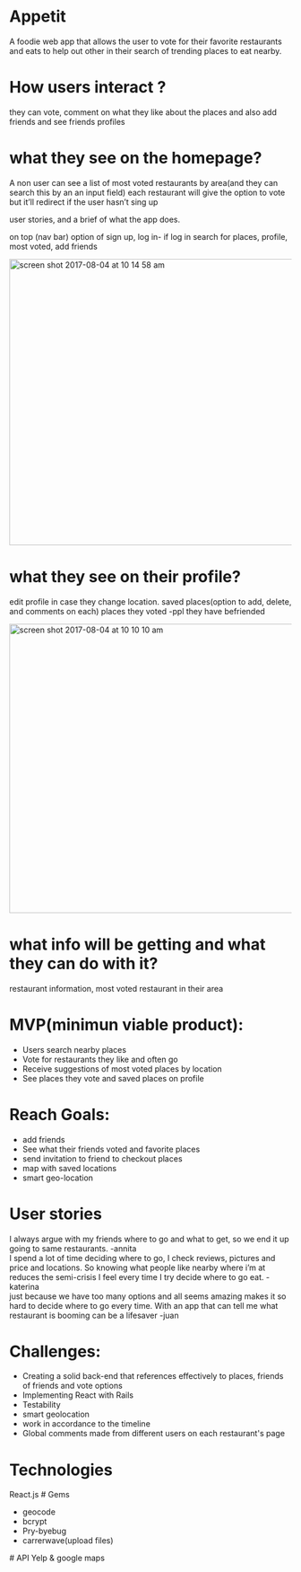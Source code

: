 # Appetit
A foodie web app that allows the user to vote for their favorite restaurants and eats to help out other in their search of trending places to eat nearby.

# How users interact ?
they can vote, comment on what they like about the places and also add friends and see friends profiles

# what they see on the homepage? 
A non user can see a list of most voted restaurants by area(and they can search this by an an input field) 
each restaurant will give the option to vote but it’ll redirect if the user hasn’t sing up 

user stories, and a brief of what the app does.

on top (nav bar) option of sign up, log in- if log in search for places, profile, most voted, add friends

<img width="510" alt="screen shot 2017-08-04 at 10 14 58 am" src="https://user-images.githubusercontent.com/28660530/28972491-dae782c4-78fd-11e7-8a00-1f457510b777.png">

# what they see on their profile? 
edit profile in case they change location. 
saved places(option to add, delete, and  comments on each)
places they voted 
-ppl they have befriended

<img width="515" alt="screen shot 2017-08-04 at 10 10 10 am" src="https://user-images.githubusercontent.com/28660530/28972492-dae82de6-78fd-11e7-934e-6043fc7edd42.png">


# what info will be getting and what they can do with it? 
restaurant information, 
most voted restaurant in their area 

<h1>MVP(minimun viable product):</h1>
<ul>
<li>Users search nearby places</li>
<li>Vote for restaurants they like and often go </li>
<li>Receive suggestions of most voted places by location</li>
<li>See places they vote and saved places on profile </li>
</ul>


<h1>Reach Goals:</h1>
<ul>
<li>add friends </li>
<li>See what their friends voted and favorite places </li>
<li>send invitation to friend to checkout places </li>
<li>map with saved locations </li>
<li>smart geo-location</li>
</ul>

<h1>User stories</h1>

<div>I always argue with my friends where to go and what to get, so we end it up going to same restaurants.
-annita </div>

<div>I spend a lot of time deciding where to go, I check reviews, pictures and price and locations. So knowing what people like nearby where i’m at reduces the semi-crisis I feel every time I try decide where to go eat.
-katerina </div>

<div>just because we have too many options and all seems amazing makes it so hard to decide where to go every time. With an app that can tell me what restaurant is booming can be a lifesaver 
-juan</div>

<h1>Challenges:</h1>
<ul>
<li>Creating a solid back-end that references effectively to places, friends of friends and  vote options</li>
<li>Implementing React with Rails</li>
<li>Testability </li>
<li>smart geolocation </li>
<li>work in accordance to the timeline </li>
<li>Global comments made from different users on each restaurant's page</li>
</ul>

<h1>Technologies</h1> 
React.js
# Gems 
<ul>
<li>geocode </li>
<li>bcrypt</li>
<li>Pry-byebug</li> 
<li>carrerwave(upload files)</li>
</ul>
# API
Yelp & google maps 



